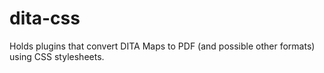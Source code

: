 dita-css
========

Holds plugins that convert DITA Maps to PDF (and possible other formats) using CSS stylesheets.
